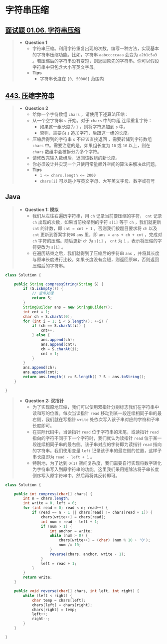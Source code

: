 # 字符串压缩

## [面试题 01.06. 字符串压缩](https://leetcode.cn/problems/compress-string-lcci/)

> - **Question 1**
>   - 字符串压缩。利用字符重复出现的次数，编写一种方法，实现基本的字符串压缩功能。比如，字符串 `aabcccccaaa` 会变为 `a2b1c5a3` 。若压缩后的字符串没有变短，则返回原先的字符串。你可以假设字符串中只包含大小写英文字母。
>   - **Tips**
>     - 字符串长度在 `[0, 50000]` 范围内

## [443. 压缩字符串](https://leetcode.cn/problems/string-compression/)

> - **Question 2**
>   - 给你一个字符数组 `chars` ，请使用下述算法压缩：
>   - 从一个空字符串 `s` 开始。对于 `chars` 中的每组 连续重复字符：
>     - 如果这一组长度为 `1` ，则将字符追加到 `s` 中。
>     - 否则，需要向 `s` 追加字符，后跟这一组的长度。
>   - 压缩后得到的字符串 `s` 不应该直接返回 ，需要转储到字符数组 `chars` 中。需要注意的是，如果组长度为 `10` 或 `10` 以上，则在 `chars` 数组中会被拆分为多个字符。
>   - 请修改完输入数组后，返回该数组的新长度。
>   - 你必须设计并实现一个只使用常量额外空间的算法来解决此问题。
>   - **Tips**
>     - `1 <= chars.length <= 2000`
>     - `chars[i]` 可以是小写英文字母、大写英文字母、数字或符号

## Java

> - **Question 1: 模拟**
>   - 我们从左往右遍历字符串，用 `ch` 记录当前要压缩的字符， `cnt` 记录 `ch` 出现的次数，如果当前枚举到的字符 `s[i]` 等于 `ch` ，我们就更新 `cnt` 的计数，即 `cnt = cnt + 1` ，否则我们按题目要求将 `ch` 以及 `cnt` 更新到答案字符串 `ans` 里，即 `ans = ans + ch + cnt` ，完成对 `ch` 字符的压缩。随后更新 `ch` 为 `s[i]` ， `cnt` 为 `1` ，表示将压缩的字符更改为 `s[i]` 。
>   - 在遍历结束之后，我们就得到了压缩后的字符串 `ans` ，并将其长度与原串长度进行比较。如果长度没有变短，则返回原串，否则返回压缩后的字符串。

```java
class Solution {

    public String compressString(String S) {
        if (S.isEmpty()) { 
            // 空串处理
            return S;
        }
        StringBuilder ans = new StringBuilder();
        int cnt = 1;
        char ch = S.charAt(0);
        for (int i = 1; i < S.length(); ++i) {
            if (ch == S.charAt(i)) {
                cnt++;
            } else {
                ans.append(ch);
                ans.append(cnt);
                ch = S.charAt(i);
                cnt = 1;
            }
        }
        ans.append(ch);
        ans.append(cnt);
        return ans.length() >= S.length() ? S : ans.toString();
    }

}
```

> - **Question 2: 双指针**
>   - 为了实现原地压缩，我们可以使用双指针分别标志我们在字符串中读和写的位置。每次当读指针 `read` 移动到某一段连续相同子串的最右侧，我们就在写指针 `write` 处依次写入该子串对应的字符和子串长度即可。
>   - 在实际代码中，当读指针 `read` 位于字符串的末尾，或读指针 `read` 指向的字符不同于下一个字符时，我们就认为读指针 `read` 位于某一段连续相同子串的最右侧。该子串对应的字符即为读指针 `read` 指向的字符串。我们使用变量 `left` 记录该子串的最左侧的位置，这样子串长度即为 `read - left + 1` 。
>   - 特别地，为了达到 `O(1)` 空间复杂度，我们需要自行实现将数字转化为字符串写入到原字符串的功能。这里我们采用短除法将子串长度倒序写入原字符串中，然后再将其反转即可。

```java
class Solution {

    public int compress(char[] chars) {
        int n = chars.length;
        int write = 0, left = 0;
        for (int read = 0; read < n; read++) {
            if (read == n - 1 || chars[read] != chars[read + 1]) {
                chars[write++] = chars[read];
                int num = read - left + 1;
                if (num > 1) {
                    int anchor = write;
                    while (num > 0) {
                        chars[write++] = (char) (num % 10 + '0');
                        num /= 10;
                    }
                    reverse(chars, anchor, write - 1);
                }
                left = read + 1;
            }
        }
        return write;
    }

    public void reverse(char[] chars, int left, int right) {
        while (left < right) {
            char temp = chars[left];
            chars[left] = chars[right];
            chars[right] = temp;
            left++;
            right--;
        }
    }

}
```
